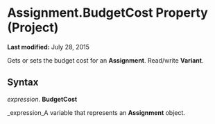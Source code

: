 
# Assignment.BudgetCost Property (Project)

 **Last modified:** July 28, 2015

Gets or sets the budget cost for an  **Assignment**. Read/write  **Variant**.

## Syntax

 _expression_. **BudgetCost**

 _expression_A variable that represents an  **Assignment** object.

